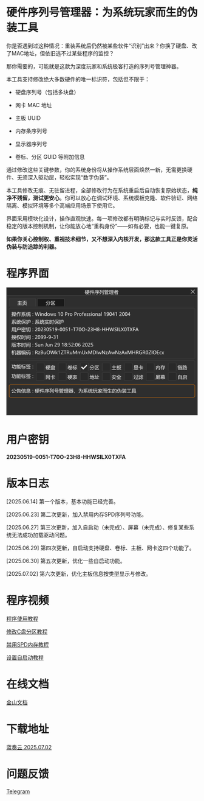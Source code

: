 # 硬件序列号管理器：为系统玩家而生的伪装工具
你是否遇到过这种情况：重装系统后仍然被某些软件“识别”出来？你换了硬盘、改了MAC地址，但依旧逃不过某些程序的监控？

那你需要的，可能就是这款为深度玩家和系统极客打造的序列号管理神器。

本工具支持修改绝大多数硬件的唯一标识符，包括但不限于：
* 硬盘序列号（包括多块盘）
- 网卡 MAC 地址
* 主板 UUID
- 内存条序列号
* 显示器序列号
- 卷标、分区 GUID 等附加信息

通过修改这些关键参数，你的系统身份将从操作系统层面焕然一新，无需更换硬件、无须深入驱动层，轻松实现“数字伪装”。

本工具修改无痕、无驻留进程，全部修改行为在系统重启后自动恢复原始状态，**纯净不残留，测试更安心**。你可以放心在调试环境、系统模板克隆、软件验证、网络隔离、模拟环境等多个高端应用场景下使用它。

界面采用模块化设计，操作直观快速。每一项修改都有明确标记与实时反馈，配合稳定的版本控制机制，让你能放心地“重构身份”——如有必要，也能一键复原。

**如果你关心控制权、重视技术细节，又不想深入内核开发，那这款工具正是你灵活伪装与防追踪的利器。**

# 程序界面
![image](Spoofer.png)

# 用户密钥
**20230519-0051-T70O-23H8-HHWSILX0TXFA**

# 版本日志
[2025.06.14] 第一个版本，基本功能已经完善。

[2025.06.23] 第二次更新，加入禁用内存SPD序列号功能。

[2025.06.27] 第三次更新，加入自启动（未完成）、屏幕（未完成）、修复某些系统无法成功加载驱动问题。

[2025.06.29] 第四次更新，自启动支持硬盘、卷标、主板、网卡这四个功能了。

[2025.06.30] 第五次更新，优化一些自启动功能。

[2025.07.02] 第六次更新，优化主板信息按类型显示与修改。

# 程序视频
[程序使用教程](https://easylink.cc/ecc6rn)

[修改C盘分区教程](https://easylink.cc/7njvyr)

[禁用SPD内存教程](https://easylink.cc/1mjywm)

[设置自启动教程](https://easylink.cc/mitb6r)

# 在线文档
[金山文档](https://www.kdocs.cn/l/cad0y7MyhKkM)

# 下载地址
[蓝奏云 2025.07.02](https://wwqp.lanzouw.com/ijm9d304v4le "立即下载")

# 问题反馈
[Telegram](https://t.me/indigosable)
